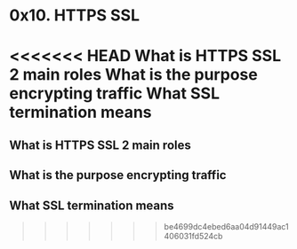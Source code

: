 # 0x10. HTTPS SSL
<<<<<<< HEAD
What is HTTPS SSL 2 main roles
What is the purpose encrypting traffic
What SSL termination means
=======
## What is HTTPS SSL 2 main roles
## What is the purpose encrypting traffic
## What SSL termination means
>>>>>>> be4699dc4ebed6aa04d91449ac1406031fd524cb
